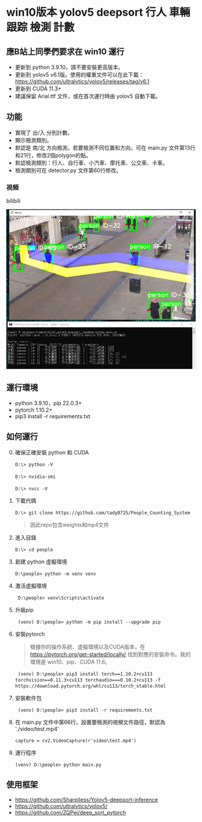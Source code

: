 # win10版本 yolov5 deepsort 行人 車輛 跟踪 檢測 計數

## 應B站上同學們要求在 win10 運行

- 更新到 python 3.9.10，請不要安裝更高版本。
- 更新到 yolov5 v6.1版。使用的權重文件可以在此下載：https://github.com/ultralytics/yolov5/releases/tag/v6.1
- 更新到 CUDA 11.3+
- 建議保留 Arial.ttf 文件，或在首次運行時由 yolov5 自動下載。


## 功能
- 實現了 出/入 分別計數。
- 顯示檢測類別。
- 默認是 南/北 方向檢測，若要檢測不同位置和方向，可在 main.py 文件第13行和21行，修改2個polygon的點。
- 默認檢測類別：行人、自行車、小汽車、摩托車、公交車、卡車。
- 檢測類別可在 detector.py 文件第60行修改。


### 視頻

bilibili

[![bilibili](https://raw.githubusercontent.com/dyh/win10_yolov5_deepsort_counting/main/cover.png)](https://www.bilibili.com/video/BV13Z4y1C7Dt/ "bilibili")


## 運行環境

- python 3.9.10，pip 22.0.3+
- pytorch 1.10.2+
- pip3 install -r requirements.txt


## 如何運行

0. 確保正確安裝 python 和 CUDA

    ```
    D:\> python -V
   
    D:\> nvidia-smi
   
    D:\> nvcc -V
    ```

1. 下載代碼

    ```
    D:\> git clone https://github.com/tady0725/People_Counting_System
    ```
   
   > 因此repo包含weights和mp4文件
   
2. 進入目錄

    ```
    D:\> cd people
    ```

3. 創建 python 虛擬環境

    ```
    D:\people> python -m venv venv
    ```

4. 激活虛擬環境

    ```
     D:\people> venv\Scripts\activate
    ```
   
5. 升級pip

    ```
     (venv) D:\people> python -m pip install --upgrade pip
    ```

6. 安裝pytorch
   
    > 根據你的操作系統、虛擬環境以及CUDA版本，在 https://pytorch.org/get-started/locally/ 找到對應的安裝命令。我的環境是 win10、pip、CUDA 11.6。
   
    ```
     (venv) D:\people> pip3 install torch==1.10.2+cu113 torchvision==0.11.3+cu113 torchaudio===0.10.2+cu113 -f https://download.pytorch.org/whl/cu113/torch_stable.html
    ```
   
7. 安裝軟件包
   
    ```
     (venv) D:\people> pip3 install -r requirements.txt
    ```
   
8. 在 main.py 文件中第66行，設置要檢測的視頻文件路徑，默認為 './video/test.mp4'
   
  
   
    ```
    capture = cv2.VideoCapture(r'video\test.mp4')
    ```
   
9. 運行程序

    ```
    (venv) D:\people> python main.py
    ```


## 使用框架

- https://github.com/Sharpiless/Yolov5-deepsort-inference
- https://github.com/ultralytics/yolov5/
- https://github.com/ZQPei/deep_sort_pytorch